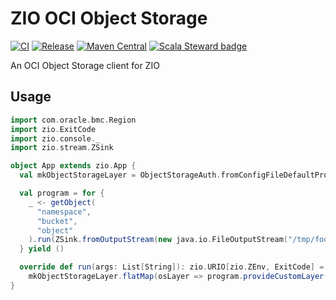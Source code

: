 # ZIO OCI Object Storage
[![CI](https://github.com/laserdisc-io/zio-oci-objectstorage/workflows/CI/badge.svg?branch=master)](https://github.com/laserdisc-io/zio-oci-objectstorage/actions?query=workflow%3ACI+branch%3Amaster)
[![Release](https://github.com/laserdisc-io/zio-oci-objectstorage/workflows/Release/badge.svg)](https://github.com/laserdisc-io/zio-oci-objectstorage/actions?query=workflow%3ARelease)
[![Maven Central](https://maven-badges.herokuapp.com/maven-central/io.laserdisc/zio-oci-objectstorage_2.13/badge.svg?kill_cache=1&color=orange)](https://search.maven.org/artifact/io.laserdisc/zio-oci-objectstorage_2.13/)
[![Scala Steward badge](https://img.shields.io/badge/Scala_Steward-helping-blue.svg?style=flat&logo=data:image/png;base64,iVBORw0KGgoAAAANSUhEUgAAAA4AAAAQCAMAAAARSr4IAAAAVFBMVEUAAACHjojlOy5NWlrKzcYRKjGFjIbp293YycuLa3pYY2LSqql4f3pCUFTgSjNodYRmcXUsPD/NTTbjRS+2jomhgnzNc223cGvZS0HaSD0XLjbaSjElhIr+AAAAAXRSTlMAQObYZgAAAHlJREFUCNdNyosOwyAIhWHAQS1Vt7a77/3fcxxdmv0xwmckutAR1nkm4ggbyEcg/wWmlGLDAA3oL50xi6fk5ffZ3E2E3QfZDCcCN2YtbEWZt+Drc6u6rlqv7Uk0LdKqqr5rk2UCRXOk0vmQKGfc94nOJyQjouF9H/wCc9gECEYfONoAAAAASUVORK5CYII=)](https://scala-steward.org)

An OCI Object Storage client for ZIO

Usage
-----

```scala
import com.oracle.bmc.Region
import zio.ExitCode
import zio.console._
import zio.stream.ZSink

object App extends zio.App {
  val mkObjectStorageLayer = ObjectStorageAuth.fromConfigFileDefaultProfile.map(auth => live(ObjectStorageSettings(Region.US_ASHBURN_1, auth)))

  val program = for {
    _ <- getObject(
      "namespace",
      "bucket",
      "object"
    ).run(ZSink.fromOutputStream(new java.io.FileOutputStream("/tmp/foo")))
  } yield ()

  override def run(args: List[String]): zio.URIO[zio.ZEnv, ExitCode] =
    mkObjectStorageLayer.flatMap(osLayer => program.provideCustomLayer(osLayer)).exitCode
}

```

